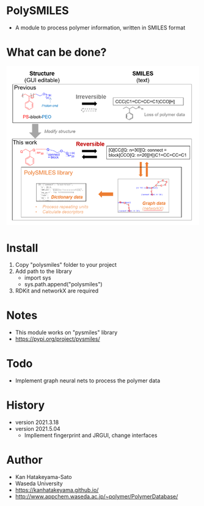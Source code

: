 # PolySMILES
- A module to process polymer information, written in SMILES format 

# What can be done?
<img src="pics/top.PNG">

# Install
1. Copy "polysmiles" folder to your project
2. Add path to the library
    - import sys
    - sys.path.append("polysmiles")
3. RDKit and networkX are required

# Notes
- This module works on "pysmiles" library
 - https://pypi.org/project/pysmiles/

# Todo
- Implement graph neural nets to process the polymer data

# History
- version 2021.3.18
- version 2021.5.04
	- Impllement fingerprint and JRGUI, change interfaces

# Author
- Kan Hatakeyama-Sato
- Waseda University
- https://kanhatakeyama.github.io/
- http://www.appchem.waseda.ac.jp/~polymer/PolymerDatabase/



```python

```

